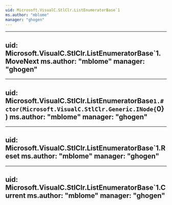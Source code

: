 ```yaml
---
uid: Microsoft.VisualC.StlClr.ListEnumeratorBase`1
ms.author: "mblome"
manager: "ghogen"
---
```


---
uid: Microsoft.VisualC.StlClr.ListEnumeratorBase`1.MoveNext
ms.author: "mblome"
manager: "ghogen"
---

---
uid: Microsoft.VisualC.StlClr.ListEnumeratorBase`1.#ctor(Microsoft.VisualC.StlClr.Generic.INode{`0})
ms.author: "mblome"
manager: "ghogen"
---

---
uid: Microsoft.VisualC.StlClr.ListEnumeratorBase`1.Reset
ms.author: "mblome"
manager: "ghogen"
---

---
uid: Microsoft.VisualC.StlClr.ListEnumeratorBase`1.Current
ms.author: "mblome"
manager: "ghogen"
---
